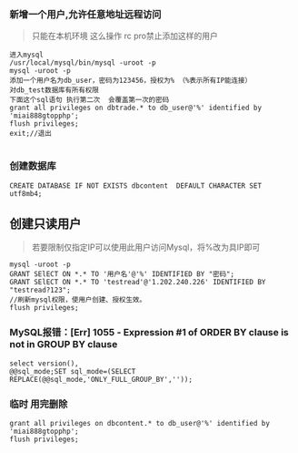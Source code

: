 ### 新增一个用户,允许任意地址远程访问

> 只能在本机环境  这么操作  rc pro禁止添加这样的用户

```
进入mysql
/usr/local/mysql/bin/mysql -uroot -p
mysql -uroot -p
添加一个用户名为db_user，密码为123456，授权为% （%表示所有IP能连接）
对db_test数据库有所有权限
下面这个sql语句 执行第二次  会覆盖第一次的密码
grant all privileges on dbtrade.* to db_user@'%' identified by 'miai888gtopphp';
flush privileges;
exit;//退出


```



### 创建数据库

```
CREATE DATABASE IF NOT EXISTS dbcontent  DEFAULT CHARACTER SET utf8mb4;
```

## 创建只读用户

>  若要限制仅指定IP可以使用此用户访问Mysql，将%改为具IP即可

```
mysql -uroot -p
GRANT SElECT ON *.* TO '用户名'@'%' IDENTIFIED BY "密码";
GRANT SElECT ON *.* TO 'testread'@'1.202.240.226' IDENTIFIED BY "testread?123";
//刷新mysql权限，使用户创建、授权生效。
flush privileges;
```





### MySQL报错：[Err] 1055 - Expression #1 of ORDER BY clause is not in GROUP BY clause

```
select version(),
@@sql_mode;SET sql_mode=(SELECT REPLACE(@@sql_mode,'ONLY_FULL_GROUP_BY',''));
```

### 临时  用完删除

```
grant all privileges on dbcontent.* to db_user@'%' identified by 'miai888gtopphp';
flush privileges;
```

